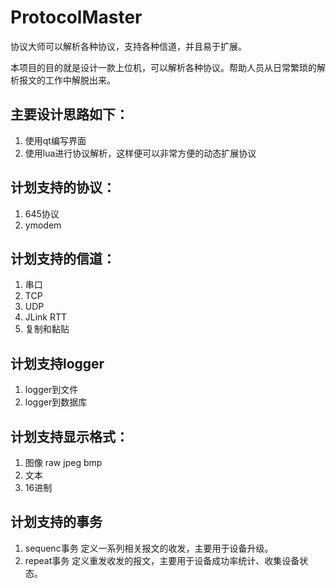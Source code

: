 # ProtocolMaster
协议大师可以解析各种协议，支持各种信道，并且易于扩展。
 
本项目的目的就是设计一款上位机，可以解析各种协议。帮助人员从日常繁琐的解析报文的工作中解脱出来。

## 主要设计思路如下：
1. 使用qt编写界面
2. 使用lua进行协议解析，这样便可以非常方便的动态扩展协议


## 计划支持的协议：
1. 645协议
2. ymodem

## 计划支持的信道：
1. 串口
2. TCP
3. UDP
4. JLink RTT 
5. 复制和黏贴

## 计划支持logger
1. logger到文件
2. logger到数据库

## 计划支持显示格式：
1. 图像 raw  jpeg bmp
2. 文本
3. 16进制

## 计划支持的事务
1. sequenc事务 定义一系列相关报文的收发，主要用于设备升级。
2. repeat事务  定义重发收发的报文，主要用于设备成功率统计、收集设备状态。

